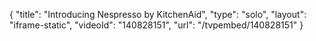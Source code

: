 {
    "title": "Introducing Nespresso by KitchenAid",
    "type": "solo",
    "layout": "iframe-static",
    "videoId": "140828151",
    "url": "\/tvpembed\/140828151"
}